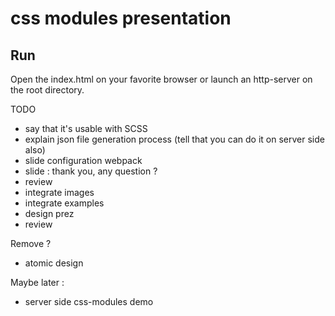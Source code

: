 # css modules presentation

## Run 

Open the index.html on your favorite browser or launch an http-server on the root directory.


TODO
- say that it's usable with SCSS
- explain json file generation process (tell that you can do it on server side also)
- slide configuration webpack
- slide : thank you, any question ?
- review
- integrate images
- integrate examples
- design prez
- review

Remove ?
- atomic design

Maybe later :
- server side css-modules demo